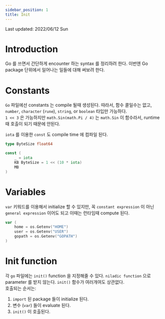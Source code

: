 ```yaml
---
sidebar_position: 1
title: Init
---
```

Last updated: 2022/06/12 Sun

# Introduction
Go 를 쓰면서 간단하게 encounter 하는 syntax 를 정리하려 한다. 이번엔 Go package 단위에서 일어나는 일들에 대해 써보려 한다.


# Constants
`Go` 파일에선 constants 는 compile 될때 생성된다. 따라서, 함수 콜일수는 없고, `number`, `character` (`rune`), `string`, or `boolean` 타입만 가능하다.  
`1 << 3` 은 가능하지만 `math.Sin(math.Pi / 4)` 는 `math.Sin` 이 함수라서, runtime 때 호출이 되기 때문에 안된다.  
  
`iota` 를 이용한 `const` 도 compile time 에 컴파일 된다.
```go
type ByteSize float64

const (
    _ = iota
    KB ByteSize = 1 << (10 * iota)
    MB
)
```

# Variables
`var` 키워드를 이용해서 initialize 할 수 있지만, 꼭 `constant expression` 이 아닌 `general expression` 이어도 되고 이때는 런타임때 compute 된다.
```go
var (
    home = os.Getenv("HOME")
    user = os.Getenv("USER")
    gopath = os.Getenv("GOPATH")
)
```

# Init function
각 `go` 파일에는 `init()` function 을 지정해줄 수 있다. `niladic function` 으로 parameter 를 받지 않는다. `init()` 함수가 여러개여도 상관없다.  
호출되는 순서는:
1. `import` 된 package 들이 initialize 된다.
2. 변수 (`var`) 들이 evaluate 된다.
3. `init()` 이 호출된다.